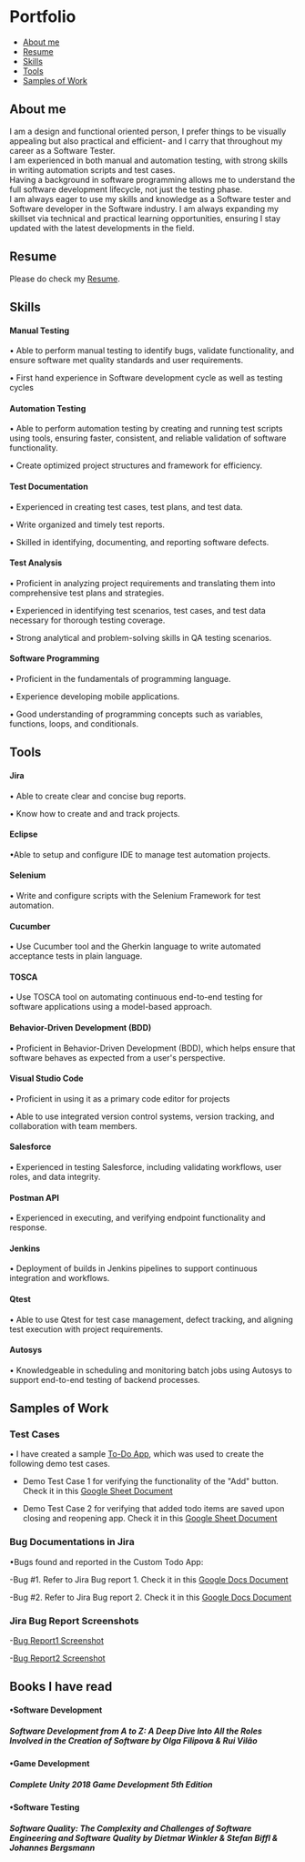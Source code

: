 # Portfolio

- [About me](#about-me)
- [Resume](#resume)
- [Skills](#skills)
- [Tools](#tools)
- [Samples of Work](#samples-of-work)

## About me
I am a design and functional oriented person, I prefer things to be visually appealing but also practical and efficient- and I carry that throughout my career as a Software Tester.  
I am experienced in both manual and automation testing, with strong skills in writing automation scripts and test cases.  
Having a background in software programming allows me to understand the full software development lifecycle, not just the testing phase.  
I am always eager to use my skills and knowledge as a Software tester and Software developer in the Software industry. I am always expanding my skillset via technical and practical learning opportunities, ensuring I stay updated with the latest developments in the field.

## Resume
Please do check my [Resume](https://drive.google.com/file/d/1LxABlUeRtCQGiYYzaKWUrTGJfGogKn4O/view?usp=sharing).

## Skills
#### Manual Testing
• Able to perform manual testing to identify bugs, validate functionality, and ensure software met quality standards and user requirements.

• First hand experience in Software development cycle as well as testing cycles
#### Automation Testing
• Able to perform automation testing by creating and running test scripts using tools, ensuring faster, consistent, and reliable validation of software functionality.

• Create optimized project structures and framework for efficiency. 

#### Test Documentation
• Experienced in creating test cases, test plans, and test data.

• Write organized and timely test reports.

• Skilled in identifying, documenting, and reporting software defects.

#### Test Analysis
• Proficient in analyzing project requirements and translating them into comprehensive test plans and strategies.
  
• Experienced in identifying test scenarios, test cases, and test data necessary for thorough testing coverage.
  
• Strong analytical and problem-solving skills in QA testing scenarios.
  

#### Software Programming
• Proficient in the fundamentals of programming language.

• Experience developing mobile applications.
  
• Good understanding of programming concepts such as variables, functions, loops, and conditionals.






## Tools
#### Jira
• Able to create clear and concise bug reports.
  
• Know how to create and and track projects.
  
#### Eclipse
•Able to setup and configure IDE to manage test automation projects.

#### Selenium
• Write and configure scripts with the Selenium Framework for test automation.

#### Cucumber
• Use Cucumber tool and the Gherkin language to write automated acceptance tests in plain language.

#### TOSCA
• Use TOSCA tool on automating continuous end-to-end testing for software applications using a model-based approach.

#### Behavior-Driven Development (BDD)
• Proficient in Behavior-Driven Development (BDD), which helps ensure that software behaves as expected from a user's perspective.

#### Visual Studio Code
• Proficient in using it as a primary code editor for projects
  
• Able to use integrated version control systems, version tracking, and collaboration with team members.

#### Salesforce
• Experienced in testing Salesforce, including validating workflows, user roles, and data integrity.

#### Postman API
• Experienced in executing, and verifying endpoint functionality and response.

#### Jenkins
• Deployment of builds in Jenkins pipelines to support continuous integration and workflows.

#### Qtest
• Able to use Qtest for test case management, defect tracking, and aligning test execution with project requirements.

#### Autosys
• Knowledgeable in scheduling and monitoring batch jobs using Autosys to support end-to-end testing of backend processes.

## Samples of Work
### Test Cases
• I have created a sample [To-Do App](https://drive.google.com/file/d/1VUUGE4EHK4JHJRN7VUDbr7pg_T622AoJ/view?usp=drive_link), which was used to create the following demo test cases.

- Demo Test Case 1 for verifying the functionality of the "Add" button. Check it in this [Google Sheet Document](https://docs.google.com/spreadsheets/d/1sTGFlpksRebW3wokx_kV1x7hVqtdn9-YuPsZyeA237E/edit?usp=sharing)

- Demo Test Case 2 for verifying that added todo items are saved upon closing and reopening app. Check it in this [Google Sheet Document](https://docs.google.com/spreadsheets/d/1bx3F2hfONAz9jvG4BLmjJ1rKaETOjakP-c18B_2JOjc/edit?usp=sharing)

### Bug Documentations in Jira
•Bugs found and reported in the Custom Todo App:

-Bug #1. Refer to Jira Bug report 1. Check it in this [Google Docs Document](https://docs.google.com/document/d/1Z-Sl0vJotKkMHyd-JDT_HumRjl_dtf4F1roVOWlsZgA/edit?usp=sharing)

-Bug #2. Refer to Jira Bug report 2. Check it in this [Google Docs Document](https://docs.google.com/document/d/17hY8YFThOforzugo3j5r438dq3rUD-ovFOsnS3OwXdM/edit?usp=sharing)

### Jira Bug Report Screenshots

-[Bug Report1 Screenshot](https://drive.google.com/file/d/1App-YrW9IXFrOEOlb44PDBdTSpPMW7UV/view?usp=drive_link)

-[Bug Report2 Screenshot](https://drive.google.com/file/d/12sDMtwioW396Z-w8rrBw2pedYQJeMchU/view?usp=drive_link)

## Books I have read
#### •Software Development
##### Software Development from A to Z: A Deep Dive Into All the Roles Involved in the Creation of Software by Olga Filipova & Rui Vilão

#### •Game Development
##### Complete Unity 2018 Game Development 5th Edition

#### •Software Testing
##### Software Quality: The Complexity and Challenges of Software Engineering and Software Quality by Dietmar Winkler & Stefan Biffl & Johannes Bergsmann
